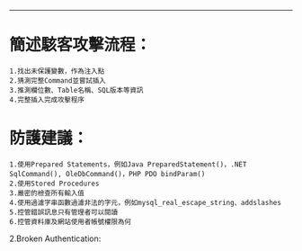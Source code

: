 ----------------------------------------------------------------------------------
# 簡述駭客攻擊流程：
```
1.找出未保護變數，作為注入點
2.猜測完整Command並嘗試插入
3.推測欄位數、Table名稱、SQL版本等資訊
4.完整插入完成攻擊程序 
```
# 防護建議：
```
1.使用Prepared Statements，例如Java PreparedStatement()，.NET SqlCommand(), OleDbCommand()，PHP PDO bindParam()
2.使用Stored Procedures
3.嚴密的檢查所有輸入值
4.使用過濾字串函數過濾非法的字元，例如mysql_real_escape_string、addslashes
5.控管錯誤訊息只有管理者可以閱讀
6.控管資料庫及網站使用者帳號權限為何
```
2.Broken Authentication: 
